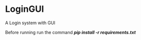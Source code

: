 # LoginGUI
A Login system with GUI

Before running run the command ***pip install -r requirements.txt***
